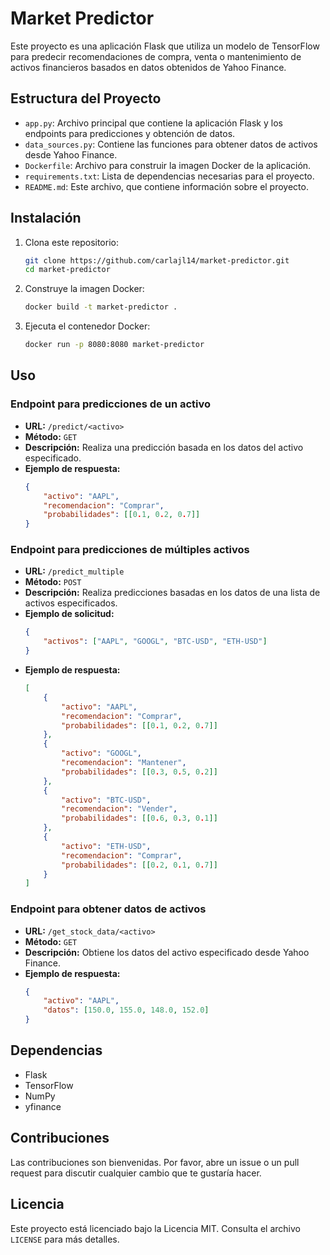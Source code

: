 # Market Predictor

Este proyecto es una aplicación Flask que utiliza un modelo de TensorFlow para predecir recomendaciones de compra, venta o mantenimiento de activos financieros basados en datos obtenidos de Yahoo Finance.

## Estructura del Proyecto

- `app.py`: Archivo principal que contiene la aplicación Flask y los endpoints para predicciones y obtención de datos.
- `data_sources.py`: Contiene las funciones para obtener datos de activos desde Yahoo Finance.
- `Dockerfile`: Archivo para construir la imagen Docker de la aplicación.
- `requirements.txt`: Lista de dependencias necesarias para el proyecto.
- `README.md`: Este archivo, que contiene información sobre el proyecto.

## Instalación

1. Clona este repositorio:
    ```sh
    git clone https://github.com/carlajl14/market-predictor.git
    cd market-predictor
    ```

2. Construye la imagen Docker:
    ```sh
    docker build -t market-predictor .
    ```

3. Ejecuta el contenedor Docker:
    ```sh
    docker run -p 8080:8080 market-predictor
    ```

## Uso

### Endpoint para predicciones de un activo

- **URL:** `/predict/<activo>`
- **Método:** `GET`
- **Descripción:** Realiza una predicción basada en los datos del activo especificado.
- **Ejemplo de respuesta:**
    ```json
    {
        "activo": "AAPL",
        "recomendacion": "Comprar",
        "probabilidades": [[0.1, 0.2, 0.7]]
    }
    ```

### Endpoint para predicciones de múltiples activos

- **URL:** `/predict_multiple`
- **Método:** `POST`
- **Descripción:** Realiza predicciones basadas en los datos de una lista de activos especificados.
- **Ejemplo de solicitud:**
    ```json
    {
        "activos": ["AAPL", "GOOGL", "BTC-USD", "ETH-USD"]
    }
    ```
- **Ejemplo de respuesta:**
    ```json
    [
        {
            "activo": "AAPL",
            "recomendacion": "Comprar",
            "probabilidades": [[0.1, 0.2, 0.7]]
        },
        {
            "activo": "GOOGL",
            "recomendacion": "Mantener",
            "probabilidades": [[0.3, 0.5, 0.2]]
        },
        {
            "activo": "BTC-USD",
            "recomendacion": "Vender",
            "probabilidades": [[0.6, 0.3, 0.1]]
        },
        {
            "activo": "ETH-USD",
            "recomendacion": "Comprar",
            "probabilidades": [[0.2, 0.1, 0.7]]
        }
    ]
    ```

### Endpoint para obtener datos de activos

- **URL:** `/get_stock_data/<activo>`
- **Método:** `GET`
- **Descripción:** Obtiene los datos del activo especificado desde Yahoo Finance.
- **Ejemplo de respuesta:**
    ```json
    {
        "activo": "AAPL",
        "datos": [150.0, 155.0, 148.0, 152.0]
    }
    ```

## Dependencias

- Flask
- TensorFlow
- NumPy
- yfinance

## Contribuciones

Las contribuciones son bienvenidas. Por favor, abre un issue o un pull request para discutir cualquier cambio que te gustaría hacer.

## Licencia

Este proyecto está licenciado bajo la Licencia MIT. Consulta el archivo `LICENSE` para más detalles.